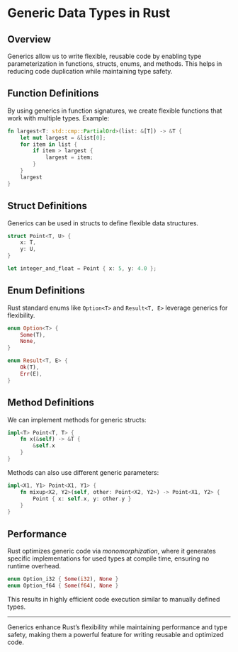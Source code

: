 # Generic Data Types in Rust

## Overview
Generics allow us to write flexible, reusable code by enabling type parameterization in functions, structs, enums, and methods. This helps in reducing code duplication while maintaining type safety.

## Function Definitions
By using generics in function signatures, we create flexible functions that work with multiple types. Example:

```rust
fn largest<T: std::cmp::PartialOrd>(list: &[T]) -> &T {
    let mut largest = &list[0];
    for item in list {
        if item > largest {
            largest = item;
        }
    }
    largest
}
```

## Struct Definitions
Generics can be used in structs to define flexible data structures.

```rust
struct Point<T, U> {
    x: T,
    y: U,
}

let integer_and_float = Point { x: 5, y: 4.0 };
```

## Enum Definitions
Rust standard enums like `Option<T>` and `Result<T, E>` leverage generics for flexibility.

```rust
enum Option<T> {
    Some(T),
    None,
}

enum Result<T, E> {
    Ok(T),
    Err(E),
}
```

## Method Definitions
We can implement methods for generic structs:

```rust
impl<T> Point<T, T> {
    fn x(&self) -> &T {
        &self.x
    }
}
```

Methods can also use different generic parameters:

```rust
impl<X1, Y1> Point<X1, Y1> {
    fn mixup<X2, Y2>(self, other: Point<X2, Y2>) -> Point<X1, Y2> {
        Point { x: self.x, y: other.y }
    }
}
```

## Performance
Rust optimizes generic code via *monomorphization*, where it generates specific implementations for used types at compile time, ensuring no runtime overhead.

```rust
enum Option_i32 { Some(i32), None }
enum Option_f64 { Some(f64), None }
```

This results in highly efficient code execution similar to manually defined types.

---
Generics enhance Rust’s flexibility while maintaining performance and type safety, making them a powerful feature for writing reusable and optimized code.